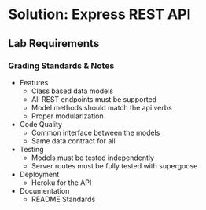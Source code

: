 # Solution: Express REST API

## Lab Requirements

### Grading Standards & Notes

- Features
  - Class based data models
  - All REST endpoints must be supported
  - Model methods should match the api verbs
  - Proper modularization
- Code Quality
  - Common interface between the models
  - Same data contract for all
- Testing
  - Models must be tested independently
  - Server routes must be fully tested with supergoose
- Deployment
  - Heroku for the API
- Documentation
  - README Standards
